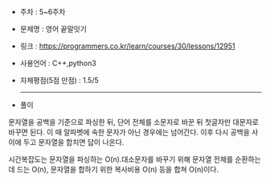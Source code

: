 * 주차 : 5~6주차
* 문제명 : 영어 끝말잇기
* 링크 : https://programmers.co.kr/learn/courses/30/lessons/12951
* 사용언어 : C++,python3
* 자체평점(5점 만점) : 1.5/5
  
  ---

* 풀이

문자열을 공백을 기준으로 파싱한 뒤, 단어 전체를 소문자로 바꾼 뒤 첫글자만 대문자로 바꾸면 된다. 이 때 알파벳에 속한 문자가 아닌 경우에는 넘어간다. 이후 다시 공백을 사이에 두고 문자열을 합치면 답이 나온다.

시간복잡도는 문자열을 파싱하는 O(n).대소문자를 바꾸기 위해 문자열 전체를 순환하는 데 드는 O(n), 문자열을 합하기 위한 복사비용 O(n) 등을 합쳐 O(n)이다.